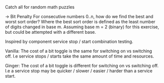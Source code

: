 Catch all for random math puzzles

-> Bit Penalty
   For consecutive numbers 0..n, how do we find the best and worst sort order?
   Where the best sort order is defined as the least number of digits changed in base m.
   Assuming base m = 2 (binary) for this exercise, but could be attempted with a different base.

   Inspired by component service stop / start combination testing.

   Vanilla:
     The cost of a bit toggle is the same for switching on vs switching off. I.e service stops / starts take the same amount of time and resources.

   Ginger:
     The cost of a bit toggle is different for switching on vs switching off. I.e a service stop may be quicker / slower / easier / harder than a service start.
